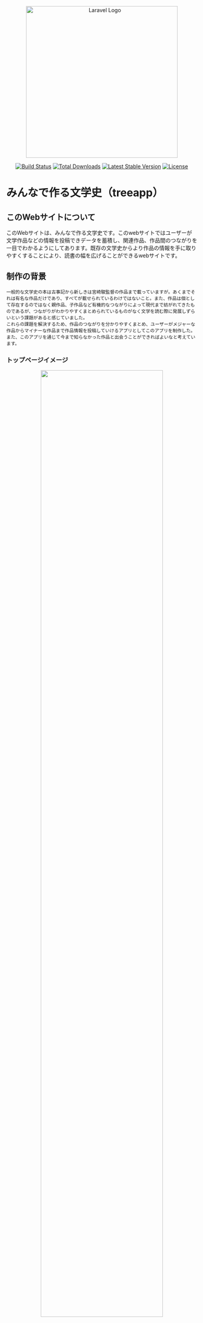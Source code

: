 <p align="center"><a href="https://laravel.com" target="_blank"><img src="https://github.com/Aoyagibeautifulsea/Treeapp/assets/135231033/126a6648-9b6c-40a7-afc6-733e28c32140" width="400" alt="Laravel Logo"></a></p>

<p align="center">
<a href="https://github.com/laravel/framework/actions"><img src="https://github.com/laravel/framework/workflows/tests/badge.svg" alt="Build Status"></a>
<a href="https://packagist.org/packages/laravel/framework"><img src="https://img.shields.io/packagist/dt/laravel/framework" alt="Total Downloads"></a>
<a href="https://packagist.org/packages/laravel/framework"><img src="https://img.shields.io/packagist/v/laravel/framework" alt="Latest Stable Version"></a>
<a href="https://packagist.org/packages/laravel/framework"><img src="https://img.shields.io/packagist/l/laravel/framework" alt="License"></a>
</p>

# みんなで作る文学史（treeapp）

## このWebサイトについて

このWebサイトは、みんなで作る文学史です。このwebサイトではユーザーが文学作品などの情報を投稿できデータを蓄積し、関連作品、作品間のつながりを一目でわかるようにしてあります。既存の文学史からより作品の情報を手に取りやすくすることにより、読書の幅を広げることができるwebサイトです。

## 制作の背景

    一般的な文学史の本は古事記から新しきは宮崎駿監督の作品まで載っていますが。あくまでそれは有名な作品だけであり、すべてが載せられているわけではないこと。また、作品は個として存在するのではなく親作品、子作品など有機的なつながりによって現代まで紡がれてきたものであるが、つながりがわかりやすくまとめられているものがなく文学を読む際に発展しずらいという課題があると感じていました。
    これらの課題を解決するため、作品のつながりを分かりやすくまとめ、ユーザーがメジャーな作品からマイナーな作品まで作品情報を投稿していけるアプリとしてこのアプリを制作した。また、このアプリを通じて今まで知らなかった作品と出会うことができればよいなと考えています。

### トップページイメージ

<p align="center">
    <img src="https://github.com/Aoyagibeautifulsea/Treeapp/assets/135231033/b41a1618-68f7-4e7d-ad4b-432ddaf406fa" width="80%">
</p>

### このWebサイトの使い方

<p>このwebサイトの使い方はこちら（ https://treeapp-5772a09752c9.herokuapp.com/explanations/howtouse ）からご覧ください。</p>

 </br>

### 制作する上で工夫した点


##### ・ユーザーのニーズにこたえる様々な検索機能

<p>作品名で検索、作者名で検索、タグで検索、年代で検索を実装することで作品が探しやすいように工夫しました。特に年代で検索機能は起点となる年と終点となる年を入力して範囲検索ができるようにして、時代や期間ごとをまとめて表示できるようにしました。また、JavaScriptを使い、各検索画面を切り替えるようにしました。</p>

##### ・投稿の詳細画面にて投稿された作品と親作品、子作品のつながりが分かりやすくした点

<p>投稿（作品の内容）の上に親作品、下に子作品を配置することにより作品間のつながりを分かりやすくしました。
    また、親作品（子作品）として追加する作品を探すViewにおいてトップページ同様の検索システムを設け追加する作品に関しても探しやすくしました。</p>

<p>子作品の子作品を表示できるようにし、植物の根のように作品のつながりが視覚的に広がっていくようにして、より「treeapp」のサブタイトルにかなったものにしたいと考えているため今後改善していきたいと思います。</p>

##### ・Google API

<p>APIを用いたGoogleアカウントによるログインもできるようにしたことで、ユーザー登録の利便性を向上させました。</p>

##### ・豊富な関連作品の表示

<p>１つの投稿に対して、その投稿が持つタグごとの関連作品を表示させることにより、ユーザーが今まで知らなかった作品と出会いやすくなると考えています。</p>

##### ・トップページにてお気に入りに登録したタグを含む投稿の表示

<p>マイページにてユーザーがカテゴリ及びタグ一覧から自由に選び、お気に入りタグとして追加することによりトップページの画面で、選んだタグを含む作品が表示されるようになり、自分が好きなジャンルの作品を見つけやすいようにしています。</p>

##### ・読みたいリストの実装

<p>既存の著名アプリにおいていいね機能を後で見るために使うケースが自分を含め、自分の周辺において多い傾向がありました。なのでいいねとは別に読みたいリストを作ることで使い分けができるようにしました</p>

<p>これらの他にも、いいね機能や、自分の投稿の編集及び削除、編集後も投稿に対するコメントが保持される点なども工夫した点です。</p>

### 環境

 <p>・AWS</p>
 
 <p>・Laravel 9.52.10</p>
 
  </br>

### ER図

<img src="https://github.com/Aoyagibeautifulsea/Treeapp/assets/135231033/8b8e6e8f-4628-4932-9c5a-3443f9292a57">

</br>

### 制作者情報

<p>作成：青柳美海斗</p>
 <p>お問い合わせは（moekawakoyoi@gmail.com)にお願いいたします。</p>
 
</br>

